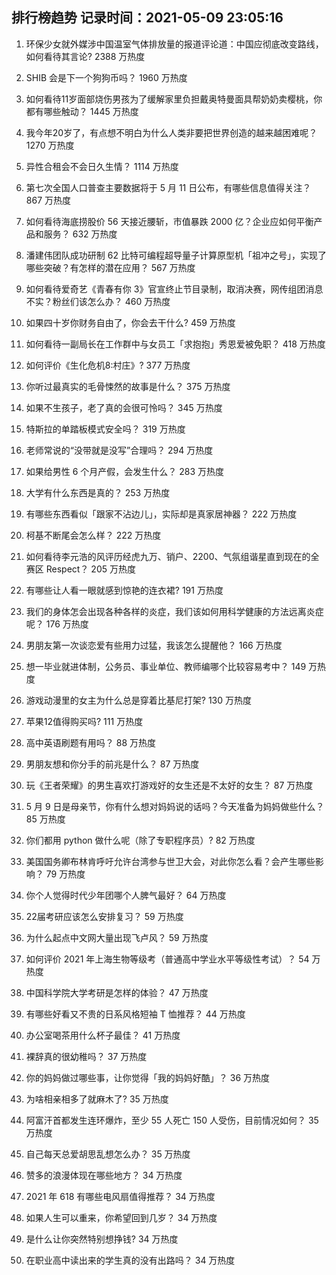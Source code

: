
## 排行榜趋势 记录时间：2021-05-09 23:05:16
  
  1. 环保少女就外媒涉中国温室气体排放量的报道评论道：中国应彻底改变路线，如何看待其言论? 2388 万热度
    
  2. SHIB 会是下一个狗狗币吗？ 1960 万热度
    
  3. 如何看待11岁面部烧伤男孩为了缓解家里负担戴奥特曼面具帮奶奶卖樱桃，你都有哪些触动？ 1445 万热度
    
  4. 我今年20岁了，有点想不明白为什么人类非要把世界创造的越来越困难呢？ 1270 万热度
    
  5. 异性合租会不会日久生情？ 1114 万热度
    
  6. 第七次全国人口普查主要数据将于 5 月 11 日公布，有哪些信息值得关注？ 867 万热度
    
  7. 如何看待海底捞股价 56 天接近腰斩，市值暴跌 2000 亿？企业应如何平衡产品和服务？ 632 万热度
    
  8. 潘建伟团队成功研制 62 比特可编程超导量子计算原型机「祖冲之号」，实现了哪些突破？有怎样的潜在应用？ 567 万热度
    
  9. 如何看待爱奇艺《青春有你 3》官宣终止节目录制，取消决赛，网传组团消息不实？粉丝们该怎么办？ 460 万热度
    
  10. 如果四十岁你财务自由了，你会去干什么? 459 万热度
    
  11. 如何看待一副局长在工作群中与女员工「求抱抱」秀恩爱被免职？ 418 万热度
    
  12. 如何评价《生化危机8:村庄》? 377 万热度
    
  13. 你听过最真实的毛骨悚然的故事是什么？ 375 万热度
    
  14. 如果不生孩子，老了真的会很可怜吗？ 345 万热度
    
  15. 特斯拉的单踏板模式安全吗？ 319 万热度
    
  16. 老师常说的“没带就是没写”合理吗？ 294 万热度
    
  17. 如果给男性 6 个月产假，会发生什么？ 283 万热度
    
  18. 大学有什么东西是真的？ 253 万热度
    
  19. 有哪些东西看似「跟家不沾边儿」，实际却是真家居神器？ 222 万热度
    
  20. 柯基不断尾会怎么样？ 222 万热度
    
  21. 如何看待李元浩的风评历经虎九万、销户、2200、气氛组谐星直到现在的全赛区 Respect？ 205 万热度
    
  22. 有哪些让人看一眼就感到惊艳的连衣裙? 191 万热度
    
  23. 我们的身体怎会出现各种各样的炎症，我们该如何用科学健康的方法远离炎症呢？ 176 万热度
    
  24. 男朋友第一次谈恋爱有些用力过猛，我该怎么提醒他？ 166 万热度
    
  25. 想一毕业就进体制，公务员、事业单位、教师编哪个比较容易考中？ 149 万热度
    
  26. 游戏动漫里的女主为什么总是穿着比基尼打架? 130 万热度
    
  27. 苹果12值得购买吗? 111 万热度
    
  28. 高中英语刷题有用吗？ 88 万热度
    
  29. 男朋友想和你分手的前兆是什么？ 87 万热度
    
  30. 玩《王者荣耀》的男生喜欢打游戏好的女生还是不太好的女生？ 87 万热度
    
  31. 5 月 9 日是母亲节，你有什么想对妈妈说的话吗？今天准备为妈妈做些什么？ 85 万热度
    
  32. 你们都用 python 做什么呢（除了专职程序员）? 82 万热度
    
  33. 美国国务卿布林肯呼吁允许台湾参与世卫大会，对此你怎么看？会产生哪些影响？ 79 万热度
    
  34. 你个人觉得时代少年团哪个人脾气最好？ 64 万热度
    
  35. 22届考研应该怎么安排复习？ 59 万热度
    
  36. 为什么起点中文网大量出现飞卢风？ 59 万热度
    
  37. 如何评价 2021 年上海生物等级考（普通高中学业水平等级性考试）？ 54 万热度
    
  38. 中国科学院大学考研是怎样的体验？ 47 万热度
    
  39. 有哪些好看又不贵的日系风格短袖 T 恤推荐？ 44 万热度
    
  40. 办公室喝茶用什么杯子最佳？ 41 万热度
    
  41. 裸辞真的很幼稚吗？ 37 万热度
    
  42. 你的妈妈做过哪些事，让你觉得「我的妈妈好酷」？ 36 万热度
    
  43. 为啥相亲相多了就麻木了? 35 万热度
    
  44. 阿富汗首都发生连环爆炸，至少 55 人死亡 150 人受伤，目前情况如何？ 35 万热度
    
  45. 自己每天总爱胡思乱想怎么办？ 35 万热度
    
  46. 赞多的浪漫体现在哪些地方？ 34 万热度
    
  47. 2021 年 618 有哪些电风扇值得推荐？ 34 万热度
    
  48. 如果人生可以重来，你希望回到几岁？ 34 万热度
    
  49. 是什么让你突然特别想挣钱? 34 万热度
    
  50. 在职业高中读出来的学生真的没有出路吗？ 34 万热度
    